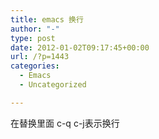 ```yaml
---
title: emacs 换行
author: "-"
type: post
date: 2012-01-02T09:17:45+00:00
url: /?p=1443
categories:
  - Emacs
  - Uncategorized

---
```

在替换里面 c-q c-j表示换行